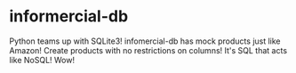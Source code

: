 # informercial-db

Python teams up with SQLite3!
infomercial-db has mock products just like Amazon!
Create products with no restrictions on columns!
It's SQL that acts like NoSQL!
Wow!